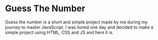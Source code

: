 
# Guess The Number

Guess the number is a short and simple project made by me during my journey to master JavaScript. I was bored one day and decided to make a simple project using HTML, CSS and JS and here it is.
